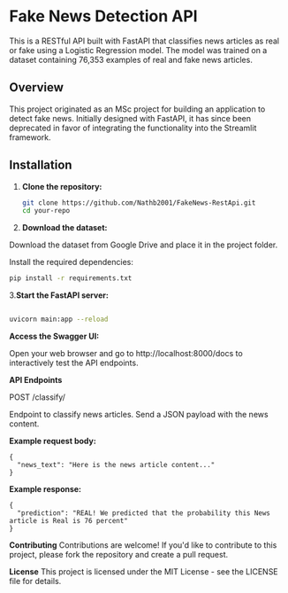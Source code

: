 # Fake News Detection API

This is a RESTful API built with FastAPI that classifies news articles as real or fake using a Logistic Regression model. The model was trained on a dataset containing 76,353 examples of real and fake news articles.

## Overview

This project originated as an MSc project for building an application to detect fake news. Initially designed with FastAPI, it has since been deprecated in favor of integrating the functionality into the Streamlit framework.

## Installation

1. **Clone the repository:**

   ```bash
   git clone https://github.com/Nathb2001/FakeNews-RestApi.git
   cd your-repo
2. **Download the dataset:**

Download the dataset from Google Drive and place it in the project folder.

Install the required dependencies:

```bash
pip install -r requirements.txt
```
3.**Start the FastAPI server:**


```bash

uvicorn main:app --reload
```
**Access the Swagger UI:**

Open your web browser and go to http://localhost:8000/docs to interactively test the API endpoints.

**API Endpoints**

POST /classify/

Endpoint to classify news articles. Send a JSON payload with the news content.

**Example request body:**



```
{
  "news_text": "Here is the news article content..."
}
```

**Example response:**


```
{
  "prediction": "REAL! We predicted that the probability this News article is Real is 76 percent"
}
```
**Contributing**
Contributions are welcome! If you'd like to contribute to this project, please fork the repository and create a pull request.

**License**
This project is licensed under the MIT License - see the LICENSE file for details.
